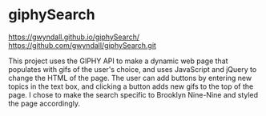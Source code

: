 # giphySearch
https://gwyndall.github.io/giphySearch/
https://github.com/gwyndall/giphySearch.git

This project uses the GIPHY API to make a dynamic web page that populates with gifs of the user's choice, and uses JavaScript and jQuery to change the HTML of the page.  The user can add buttons by entering new topics in the text box, and clicking a button adds new gifs to the top of the page.  I chose to make the search specific to Brooklyn Nine-Nine and styled the page accordingly. 
